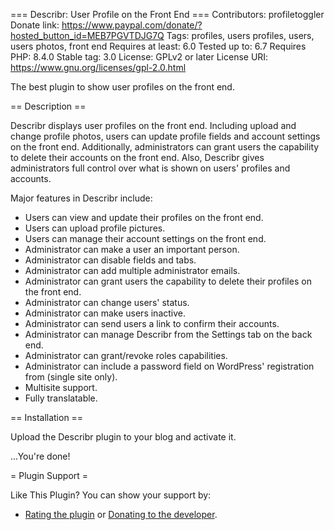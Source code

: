 === Describr: User Profile on the Front End ===
Contributors: profiletoggler
Donate link: https://www.paypal.com/donate/?hosted_button_id=MEB7PGVTDJG7Q
Tags: profiles, users profiles, users, users photos, front end
Requires at least: 6.0
Tested up to: 6.7
Requires PHP: 8.4.0
Stable tag: 3.0
License: GPLv2 or later
License URI: https://www.gnu.org/licenses/gpl-2.0.html

The best plugin to show user profiles on the front end.

== Description ==

Describr displays user profiles on the front end. Including upload and change profile photos, users can update profile fields and account settings on the front end. Additionally, administrators can grant users the capability to delete their accounts on the front end. Also, Describr gives administrators full control over what is shown on users' profiles and accounts.

Major features in Describr include:

* Users can view and update their profiles on the front end.
* Users can upload profile pictures.
* Users can manage their account settings on the front end.
* Administrator can make a user an important person.
* Administrator can disable fields and tabs.
* Administrator can add multiple administrator emails.
* Administrator can grant users the capability to delete their profiles on the front end.
* Administrator can change users' status.
* Administrator can make users inactive.
* Administrator can send users a link to confirm their accounts.
* Administrator can manage Describr from the Settings tab on the back end.
* Administrator can grant/revoke roles capabilities.
* Administrator can include a password field on WordPress' registration from (single site only).
* Multisite support.
* Fully translatable.

== Installation ==

Upload the Describr plugin to your blog and activate it.

...You're done!

= Plugin Support =

Like This Plugin? You can show your support by:

* [Rating the plugin](https://wordpress.org/support/plugin/describr/reviews/?filter=5#new-post) or [Donating to the developer](https://www.paypal.com/donate/?hosted_button_id=MEB7PGVTDJG7Q).
